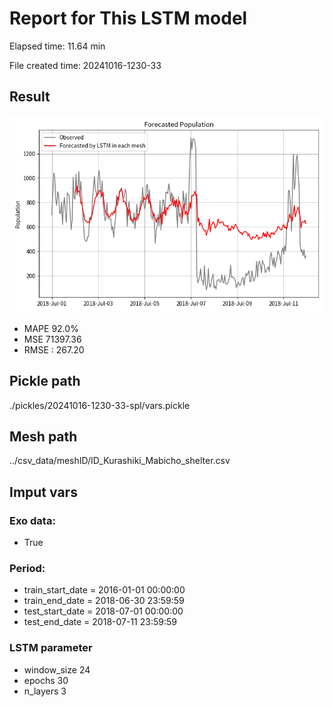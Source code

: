 
# Report for This LSTM model 
Elapsed time: 11.64 min

File created time: 20241016-1230-33

## Result 
<img src="20241016-1230-33.png" width='600'/>

- MAPE	92.0%
- MSE 	71397.36
- RMSE : 267.20

## Pickle path
./pickles/20241016-1230-33-spl/vars.pickle

## Mesh path
../csv_data/meshID/ID_Kurashiki_Mabicho_shelter.csv

## Imput vars

### Exo data:
- True

### Period:
- train_start_date    = 2016-01-01 00:00:00
- train_end_date      = 2018-06-30 23:59:59
- test_start_date     = 2018-07-01 00:00:00  
- test_end_date       = 2018-07-11 23:59:59

### LSTM parameter
- window_size	24
- epochs	30
- n_layers	3

